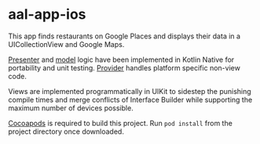 # aal-app-ios

This app finds restaurants on Google Places and displays their data in a UICollectionView and Google Maps. 

[Presenter](https://github.com/mitchelldrew/aal-presenter) and [model](https://github.com/mitchelldrew/aal-model) logic have been implemented in Kotlin Native for portability and unit testing. [Provider](https://github.com/mitchelldrew/aal-provider-ios) handles platform specific non-view code.

Views are implemented programmatically in UIKit to sidestep the punishing compile times and merge conflicts of Interface Builder while supporting the maximum number of devices possible.

[Cocoapods](https://cocoapods.org/) is required to build this project. Run `pod install` from the project directory once downloaded.
